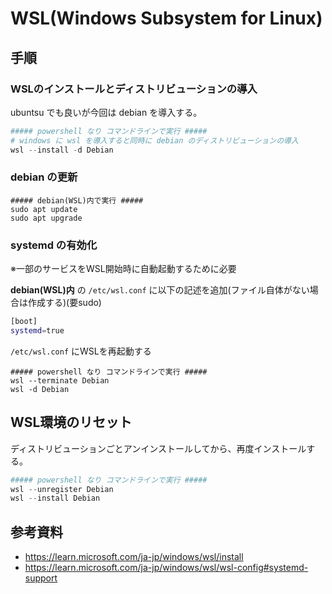 # WSL(Windows Subsystem for Linux)

## 手順

### WSLのインストールとディストリビューションの導入

ubuntsu でも良いが今回は debian を導入する。

```powershell
##### powershell なり コマンドラインで実行 #####
# windows に wsl を導入すると同時に debian のディストリビューションの導入
wsl --install -d Debian
```

### debian の更新

```shell
##### debian(WSL)内で実行 #####
sudo apt update
sudo apt upgrade
```

### systemd の有効化

※一部のサービスをWSL開始時に自動起動するために必要

**debian(WSL)内** の `/etc/wsl.conf` に以下の記述を追加(ファイル自体がない場合は作成する)(要sudo)

```bash
[boot]
systemd=true
```

`/etc/wsl.conf` にWSLを再起動する

```shell
##### powershell なり コマンドラインで実行 #####
wsl --terminate Debian
wsl -d Debian
```

## WSL環境のリセット

ディストリビューションごとアンインストールしてから、再度インストールする。

```powershell
##### powershell なり コマンドラインで実行 #####
wsl --unregister Debian
wsl --install Debian
```

## 参考資料

- https://learn.microsoft.com/ja-jp/windows/wsl/install
- https://learn.microsoft.com/ja-jp/windows/wsl/wsl-config#systemd-support
